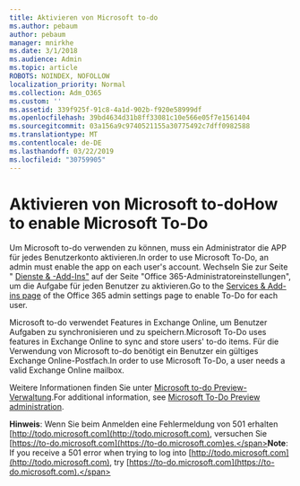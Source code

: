 ```yaml
---
title: Aktivieren von Microsoft to-do
ms.author: pebaum
author: pebaum
manager: mnirkhe
ms.date: 3/1/2018
ms.audience: Admin
ms.topic: article
ROBOTS: NOINDEX, NOFOLLOW
localization_priority: Normal
ms.collection: Adm_O365
ms.custom: ''
ms.assetid: 339f925f-91c8-4a1d-902b-f920e58999df
ms.openlocfilehash: 39bd4634d31b8ff33081c10e566e05f7e1561404
ms.sourcegitcommit: 03a156a9c9740521155a30775492c7dff0982588
ms.translationtype: MT
ms.contentlocale: de-DE
ms.lasthandoff: 03/22/2019
ms.locfileid: "30759905"
---
```

# <a name="how-to-enable-microsoft-to-do"></a><span data-ttu-id="78cba-102">Aktivieren von Microsoft to-do</span><span class="sxs-lookup"><span data-stu-id="78cba-102">How to enable Microsoft To-Do</span></span>

<span data-ttu-id="78cba-103">Um Microsoft to-do verwenden zu können, muss ein Administrator die APP für jedes Benutzerkonto aktivieren.</span><span class="sxs-lookup"><span data-stu-id="78cba-103">In order to use Microsoft To-Do, an admin must enable the app on each user's account.</span></span> <span data-ttu-id="78cba-104">Wechseln Sie zur Seite " [Dienste &amp; -Add-Ins"](https://portal.office.com/adminportal/home#/Settings/ServicesAndAddIns) auf der Seite "Office 365-Administratoreinstellungen", um die Aufgabe für jeden Benutzer zu aktivieren.</span><span class="sxs-lookup"><span data-stu-id="78cba-104">Go to the [Services &amp; Add-ins page](https://portal.office.com/adminportal/home#/Settings/ServicesAndAddIns) of the Office 365 admin settings page to enable To-Do for each user.</span></span> 
  
<span data-ttu-id="78cba-105">Microsoft to-do verwendet Features in Exchange Online, um Benutzer Aufgaben zu synchronisieren und zu speichern.</span><span class="sxs-lookup"><span data-stu-id="78cba-105">Microsoft To-Do uses features in Exchange Online to sync and store users' to-do items.</span></span> <span data-ttu-id="78cba-106">Für die Verwendung von Microsoft to-do benötigt ein Benutzer ein gültiges Exchange Online-Postfach.</span><span class="sxs-lookup"><span data-stu-id="78cba-106">In order to use Microsoft To-Do, a user needs a valid Exchange Online mailbox.</span></span>
  
<span data-ttu-id="78cba-107">Weitere Informationen finden Sie unter [Microsoft to-do Preview-Verwaltung](https://support.office.com/article/490c1a8c-2333-4952-8125-841afadb9620.aspx).</span><span class="sxs-lookup"><span data-stu-id="78cba-107">For additional information, see [Microsoft To-Do Preview administration](https://support.office.com/article/490c1a8c-2333-4952-8125-841afadb9620.aspx).</span></span>
  
 <span data-ttu-id="78cba-108">**Hinweis**: Wenn Sie beim Anmelden eine Fehlermeldung von 501 erhalten [http://todo.microsoft.com](http://todo.microsoft.com), versuchen Sie [https://to-do.microsoft.com](https://to-do.microsoft.com)es.</span><span class="sxs-lookup"><span data-stu-id="78cba-108">**Note**: If you receive a 501 error when trying to log into [http://todo.microsoft.com](http://todo.microsoft.com), try [https://to-do.microsoft.com](https://to-do.microsoft.com).</span></span>
  

